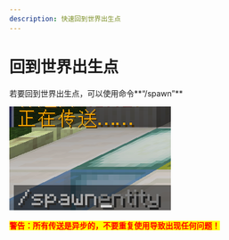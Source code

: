 ```yaml
---
description: 快速回到世界出生点
---
```


# 回到世界出生点

若要回到世界出生点，可以使用命令**“/spawn”**

![](../.gitbook/assets/image.png)

<mark style="color:red;">**警告：所有传送是异步的，不要重复使用导致出现任何问题！**</mark>
